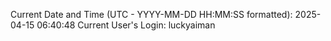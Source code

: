 Current Date and Time (UTC - YYYY-MM-DD HH:MM:SS formatted): 2025-04-15 06:40:48
Current User's Login: luckyaiman
